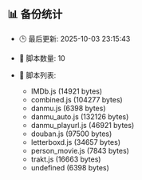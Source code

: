 ## 📊 备份统计

- 🕒 最后更新: 2025-10-03 23:15:43
- 📁 脚本数量: 10
- 📄 脚本列表:

  - IMDb.js (14921 bytes)
  - combined.js (104277 bytes)
  - danmu.js (6398 bytes)
  - danmu_auto.js (132126 bytes)
  - danmu_playurl.js (46921 bytes)
  - douban.js (97500 bytes)
  - letterboxd.js (34657 bytes)
  - person_movie.js (7843 bytes)
  - trakt.js (16663 bytes)
  - undefined (6398 bytes)
